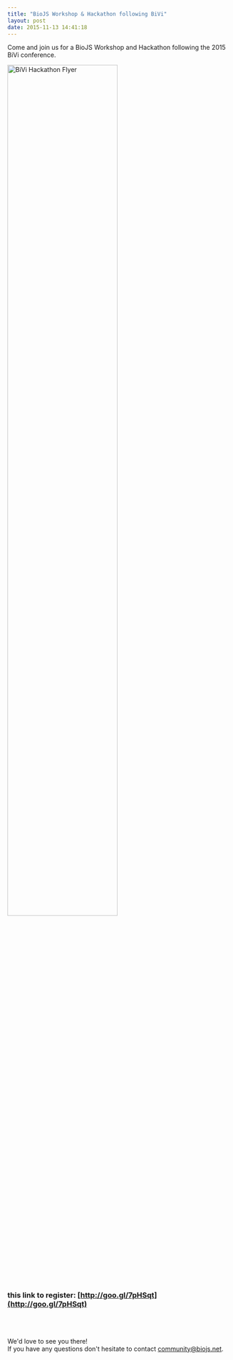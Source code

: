 ```yaml
---
title: "BioJS Workshop & Hackathon following BiVi"
layout: post
date: 2015-11-13 14:41:18
---
```


Come and join us for a BioJS Workshop and Hackathon following the 2015 BiVi conference.

<img width="70%" alt="BiVi Hackathon Flyer" src="http://i.imgur.com/tSbAdhF.png" />

### this link to register: [http://goo.gl/7pHSqt](http://goo.gl/7pHSqt) 

<br/><br/>

We'd love to see you there! <br/>
If you have any questions don't hesitate to contact community@biojs.net.
